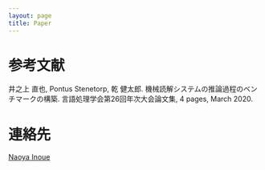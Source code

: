 ```yaml
---
layout: page
title: Paper
---
```


# 参考文献

井之上 直也, Pontus Stenetorp, 乾 健太郎. 機械読解システムの推論過程のベンチマークの構築. 言語処理学会第26回年次大会論文集, 4 pages, March 2020.


# 連絡先

[Naoya Inoue](https://naoya-i.github.io)
